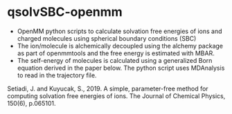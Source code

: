 # qsolvSBC-openmm
* OpenMM python scripts to calculate solvation free energies of ions and charged molecules using spherical boundary conditions (SBC)
* The ion/molecule is alchemically decoupled using the alchemy package as part of openmmtools and the free energy is estimated with MBAR.
* The self-energy of molecules is calculated using a generalized Born equation derived in the paper below. The python script uses MDAnalysis to read in the trajectory file.

Setiadi, J. and Kuyucak, S., 2019. A simple, parameter-free method for computing solvation free energies of ions. The Journal of Chemical Physics, 150(6), p.065101.
